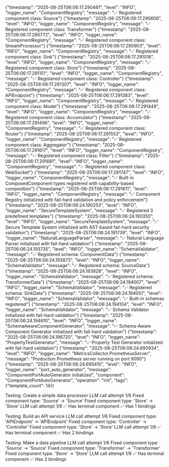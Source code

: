 {"timestamp": "2025-08-25T06:06:17.290461", "level": "INFO", "logger_name": "ComponentRegistry", "message": "✅ Registered component class: Source"}
{"timestamp": "2025-08-25T06:06:17.290606", "level": "INFO", "logger_name": "ComponentRegistry", "message": "✅ Registered component class: Transformer"}
{"timestamp": "2025-08-25T06:06:17.290772", "level": "INFO", "logger_name": "ComponentRegistry", "message": "✅ Registered component class: StreamProcessor"}
{"timestamp": "2025-08-25T06:06:17.290903", "level": "INFO", "logger_name": "ComponentRegistry", "message": "✅ Registered component class: Sink"}
{"timestamp": "2025-08-25T06:06:17.291016", "level": "INFO", "logger_name": "ComponentRegistry", "message": "✅ Registered component class: Store"}
{"timestamp": "2025-08-25T06:06:17.291151", "level": "INFO", "logger_name": "ComponentRegistry", "message": "✅ Registered component class: Controller"}
{"timestamp": "2025-08-25T06:06:17.291307", "level": "INFO", "logger_name": "ComponentRegistry", "message": "✅ Registered component class: APIEndpoint"}
{"timestamp": "2025-08-25T06:06:17.291383", "level": "INFO", "logger_name": "ComponentRegistry", "message": "✅ Registered component class: Model"}
{"timestamp": "2025-08-25T06:06:17.291449", "level": "INFO", "logger_name": "ComponentRegistry", "message": "✅ Registered component class: Accumulator"}
{"timestamp": "2025-08-25T06:06:17.291496", "level": "INFO", "logger_name": "ComponentRegistry", "message": "✅ Registered component class: Router"}
{"timestamp": "2025-08-25T06:06:17.291553", "level": "INFO", "logger_name": "ComponentRegistry", "message": "✅ Registered component class: Aggregator"}
{"timestamp": "2025-08-25T06:06:17.291617", "level": "INFO", "logger_name": "ComponentRegistry", "message": "✅ Registered component class: Filter"}
{"timestamp": "2025-08-25T06:06:17.291681", "level": "INFO", "logger_name": "ComponentRegistry", "message": "✅ Registered component class: WebSocket"}
{"timestamp": "2025-08-25T06:06:17.291747", "level": "INFO", "logger_name": "ComponentRegistry", "message": "✅ Built-in ComposedComponent types registered with capability-based composition"}
{"timestamp": "2025-08-25T06:06:17.291811", "level": "INFO", "logger_name": "ComponentRegistry", "message": "✅ Component Registry initialized with fail-hard validation and policy enforcement"}
{"timestamp": "2025-08-25T06:06:24.190253", "level": "INFO", "logger_name": "SecureTemplateSystem", "message": "✅ Registered 3 predefined templates"}
{"timestamp": "2025-08-25T06:06:24.190350", "level": "INFO", "logger_name": "SecureTemplateSystem", "message": "✅ Secure Template System initialized with AST-based fail-hard security validation"}
{"timestamp": "2025-08-25T06:06:24.191739", "level": "INFO", "logger_name": "NaturalLanguageParser", "message": "✅ Natural Language Parser initialized with fail-hard validation"}
{"timestamp": "2025-08-25T06:06:24.193735", "level": "INFO", "logger_name": "SchemaValidator", "message": "✅ Registered schema: ComponentData"}
{"timestamp": "2025-08-25T06:06:24.193873", "level": "INFO", "logger_name": "SchemaValidator", "message": "✅ Registered schema: SourceData"}
{"timestamp": "2025-08-25T06:06:24.193928", "level": "INFO", "logger_name": "SchemaValidator", "message": "✅ Registered schema: TransformerData"}
{"timestamp": "2025-08-25T06:06:24.194007", "level": "INFO", "logger_name": "SchemaValidator", "message": "✅ Registered schema: SinkData"}
{"timestamp": "2025-08-25T06:06:24.194051", "level": "INFO", "logger_name": "SchemaValidator", "message": "✅ Built-in schemas registered"}
{"timestamp": "2025-08-25T06:06:24.194104", "level": "INFO", "logger_name": "SchemaValidator", "message": "✅ Schema Validator initialized with fail-hard validation"}
{"timestamp": "2025-08-25T06:06:24.194610", "level": "INFO", "logger_name": "SchemaAwareComponentGenerator", "message": "✅ Schema-Aware Component Generator initialized with fail-hard validation"}
{"timestamp": "2025-08-25T06:06:24.196720", "level": "INFO", "logger_name": "PropertyTestGenerator", "message": "✅ Property Test Generator initialized with fail-hard validation"}
{"timestamp": "2025-08-25T06:06:24.690934", "level": "INFO", "logger_name": "MetricsCollector.PrometheusServer", "message": "Production Prometheus server running on port 9090"}
{"timestamp": "2025-08-25T06:06:24.695410", "level": "INFO", "logger_name": "port_auto_generator", "message": "ComponentPortAutoGenerator initialized", "component": "ComponentPortAutoGenerator", "operation": "init", "tags": {"template_count": 14}}

Testing: Create a simple data processor
LLM call attempt 1/6
   Fixed component type: 'Source' → 'Source'
   Fixed component type: 'Store' → 'Store'
LLM call attempt 1/6
  ✅ Has terminal component
  ✅ Has 1 bindings

Testing: Build an API service
LLM call attempt 1/6
   Fixed component type: 'APIEndpoint' → 'APIEndpoint'
   Fixed component type: 'Controller' → 'Controller'
   Fixed component type: 'Store' → 'Store'
LLM call attempt 1/6
  ✅ Has terminal component
  ✅ Has 2 bindings

Testing: Make a data pipeline
LLM call attempt 1/6
   Fixed component type: 'Source' → 'Source'
   Fixed component type: 'Transformer' → 'Transformer'
   Fixed component type: 'Store' → 'Store'
LLM call attempt 1/6
  ✅ Has terminal component
  ✅ Has 2 bindings
